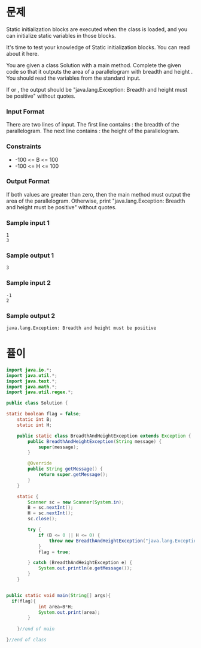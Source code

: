 
# 문제

Static initialization blocks are executed when the class is loaded, and you can initialize static variables in those blocks.

It's time to test your knowledge of Static initialization blocks. You can read about it here.

You are given a class Solution with a main method. Complete the given code so that it outputs the area of a parallelogram with breadth  and height . You should read the variables from the standard input.

If  or  , the output should be "java.lang.Exception: Breadth and height must be positive" without quotes.

### Input Format

There are two lines of input. The first line contains : the breadth of the parallelogram. The next line contains : the height of the parallelogram.

### Constraints
- -100 <= B <= 100
- -100 <= H <= 100

### Output Format

If both values are greater than zero, then the main method must output the area of the parallelogram. Otherwise, print "java.lang.Exception: Breadth and height must be positive" without quotes.

### Sample input 1

```
1
3
```

### Sample output 1

```
3
```

### Sample input 2
```
-1
2
```

### Sample output 2

```
java.lang.Exception: Breadth and height must be positive
```


# 퓰이

```java
import java.io.*;
import java.util.*;
import java.text.*;
import java.math.*;
import java.util.regex.*;

public class Solution {

static boolean flag = false;
    static int B;
    static int H;

    public static class BreadthAndHeightException extends Exception {
        public BreadthAndHeightException(String message) {
            super(message);
        }

        @Override
        public String getMessage() {
            return super.getMessage();
        }
    }

    static {
        Scanner sc = new Scanner(System.in);
        B = sc.nextInt();
        H = sc.nextInt();
        sc.close();

        try {
            if (B <= 0 || H <= 0) {
                throw new BreadthAndHeightException("java.lang.Exception: Breadth and height must be positive");
            }
            flag = true;

        } catch (BreadthAndHeightException e) {
            System.out.println(e.getMessage());
        }
    }


public static void main(String[] args){
  if(flag){
			int area=B*H;
			System.out.print(area);
		}
		
	}//end of main

}//end of class
```

